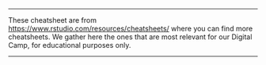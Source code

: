 ---
These cheatsheet are from https://www.rstudio.com/resources/cheatsheets/ where you can find more cheatsheets.
We gather here the ones that are most relevant for our Digital Camp, for educational purposes only.

---